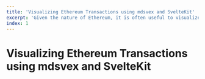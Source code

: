 ```yaml
---
title: 'Visualizing Ethereum Transactions using mdsvex and SvelteKit'
excerpt: 'Given the nature of Ethereum, it is often useful to visualize transactions, blocks and smart contracts. This post will show you how to do that using mdsvex and SvelteKit.'
index: 1
---
```


# Visualizing Ethereum Transactions using mdsvex and SvelteKit
